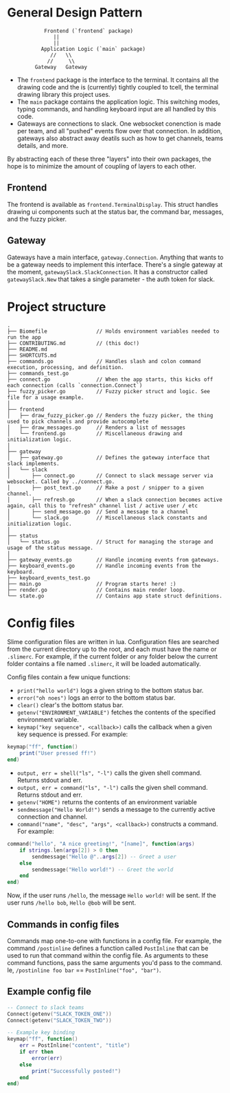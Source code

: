 # General Design Pattern

```
            Frontend (`frontend` package)
               ||
               ||
           Application Logic (`main` package)
              //   \\
             //     \\
         Gateway   Gateway
```


- The `frontend` package is the interface to the terminal. It contains all the drawing code and the is
  (currently) tightly coupled to tcell, the terminal drawing library this project uses.
- The `main` package contains the application logic. This switching modes, typing commands, and
  handling keyboard input are all handled by this code.
- Gateways are connections to slack. One websocket conenction is made per team, and all "pushed"
  events flow over that connection. In addition, gateways also abstract away deatils such as how to
  get channels, teams details, and more.

By abstracting each of these three "layers" into their own packages, the hope is to minimize the
amount of coupling of layers to each other.

## Frontend
The frontend is available as `frontend.TerminalDisplay`. This struct handles drawing ui components
such at the status bar, the command bar, messages, and the fuzzy picker.

## Gateway
Gateways have a main interface, `gateway.Connection`. Anything that wants to be a gateway needs to
implement this interface. There's a single gateway at the moment, `gatewaySlack.SlackConnection`. It has
a constructor called `gatewaySlack.New` that takes a single parameter - the auth token for slack.

# Project structure

```
.
├── Biomefile                // Holds environment variables needed to run the app
├── CONTRIBUTING.md          // (this doc!)
├── README.md
├── SHORTCUTS.md
├── commands.go              // Handles slash and colon command execution, processing, and definition.
├── commands_test.go
├── connect.go               // When the app starts, this kicks off each connection (calls `connection.Connect`)
├── fuzzy_picker.go          // Fuzzy picker struct and logic. See file for a usage example.
│
├── frontend
│   ├── draw_fuzzy_picker.go // Renders the fuzzy picker, the thing used to pick channels and provide autocomplete
│   ├── draw_messages.go     // Renders a list of messages
│   └── frontend.go          // Miscellaneous drawing and initialization logic.
│
├── gateway
│   ├── gateway.go           // Defines the gateway interface that slack implements.
│   └── slack
│       ├── connect.go       // Connect to slack message server via websocket. Called by ../connect.go.
│       ├── post_text.go     // Make a post / snipper to a given channel.
│       ├── refresh.go       // When a slack connection becomes active again, call this to "refresh" channel list / active user / etc
│       ├── send_message.go  // Send a message to a channel
│       └── slack.go         // Miscellaneous slack constants and initialization logic.
│
├── status
│   └── status.go            // Struct for managing the storage and usage of the status message.
│
├── gateway_events.go        // Handle incoming events from gateways.
├── keyboard_events.go       // Handle incoming events from the keyboard.
├── keyboard_events_test.go
├── main.go                  // Program starts here! :)
├── render.go                // Contains main render loop.
└── state.go                 // Contains app state struct definitions.
```

# Config files
Slime configuration files are written in lua. Configuration files are searched from the current
directory up to the root, and each must have the name or `.slimerc`. For example, if the current
folder or any folder below the current folder contains a file named `.slimerc`, it will be loaded
automatically.

Config files contain a few unique functions:

- `print("hello world")` logs a given string to the bottom status bar.
- `error("oh noes")` logs an error to the bottom status bar.
- `clear()` clear's the bottom status bar.
- `getenv("ENVIRONMENT_VARIABLE")` fetches the contents of the specified environment variable.
- `keymap("key sequence", <callback>)` calls the callback when a given key sequence is pressed. For
  example:

```lua
keymap("ff", function()
	print("User pressed ff!")
end)
```
- `output, err = shell("ls", "-l")` calls the given shell command. Returns stdout and err.
- `output, err = command("ls", "-l")` calls the given shell command. Returns stdout and err.
- `getenv("HOME")` returns the contents of an environment variable
- `sendmessage("Hello World!")` sends a message to the currently active connection and channel.
- `command("name", "desc", "args", <callback>)` constructs a command. For example:

```lua
command("hello", "A nice greeting!", "[name]", function(args)
	if strings.len(args[2]) > 0 then
		sendmessage("Hello @"..args[2]) -- Greet a user
	else
		sendmessage("Hello world!") -- Greet the world
	end
end)
```

Now, if the user runs `/hello`, the message `Hello world!` will be sent. If the user runs `/hello
bob`, `Hello @bob` will be sent.

## Commands in config files
Commands map one-to-one with functions in a config file. For example, the command `/postinline`
defines a function called `PostInline` that can be used to run that command within the config file.
As arguments to these command functions, pass the same arguments you'd pass to the command. Ie,
`/postinline foo bar` == `PostInline("foo", "bar")`.

## Example config file
```lua
-- Connect to slack teams
Connect(getenv("SLACK_TOKEN_ONE"))
Connect(getenv("SLACK_TOKEN_TWO"))

-- Example key binding
keymap("ff", function()
	err = PostInline("content", "title")
	if err then
		error(err)
	else
		print("Successfully posted!")
	end
end)
```
